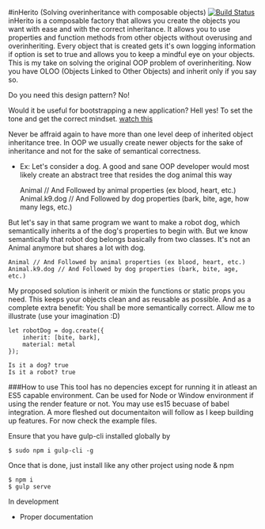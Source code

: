#inHerito (Solving overinheritance with composable objects) [![Build Status](https://travis-ci.org/Ositoozy/inherito.svg?branch=master)](https://travis-ci.org/Ositoozy/inherito)
inHerito is a composable factory that allows you create the objects you want with ease and with the correct inheritance. It allows you to use properties and function methods from other objects without overusing and overinheriting. Every object that is created gets it's own logging information if option is set to true and allows you to keep a mindful eye on your objects. This is my take on solving the original OOP problem of overinheriting.
Now you have OLOO (Objects Linked to Other Objects) and inherit only if you say so. 

Do you need this design pattern? No!

Would it be useful for bootstrapping a new application? Hell yes!
To set the tone and get the correct mindset. [watch this](https://www.youtube.com/watch?t=159&v=8pTEmbeENF4)

Never be affraid again to have more than one level deep of inherited object inheritance tree. In OOP we usually create newer objects for the sake of inheritance and not for the sake of
semantical correctness. 

- Ex: Let's consider a dog. A good and sane OOP developer would most likely create an abstract tree that resides the dog animal this way
	
	Animal // And Followed by animal properties (ex blood, heart, etc.)
	Animal.k9.dog // And Followed by dog properties (bark, bite, age, how many legs, etc.)
	
But let's say in that same program we want to make a robot dog, which semantically inherits a of the dog's properties to begin with. But we know semantically that robot dog belongs basically from two classes.
It's not an Animal anymore but shares a lot with dog. 	

	Animal // And Followed by animal properties (ex blood, heart, etc.)
	Animal.k9.dog // And Followed by dog properties (bark, bite, age, etc.)
	
My proposed solution is inherit or mixin the functions or static props you need. This keeps your objects clean and as reusable as possible. And as a complete extra benefit: You shall be more semantically correct.
Allow me to illustrate (use your imagination :D)

	let robotDog = dog.create({
		inherit: [bite, bark],
		material: metal
	});

	Is it a dog? true
	Is it a robot? true 

###How to use
This tool has no depencies except for running it in atleast an ES5 capable environment. Can be used for Node or Window environment if using the render feature or not. You may use es15 becuase of babel integration. 
A more fleshed out documentaiton will follow as I keep building up features. For now check the example files.

Ensure that you have gulp-cli installed globally by 
	
	$ sudo npm i gulp-cli -g
	
Once that is done, just install like any other project using node & npm

	$ npm i 
	$ gulp serve

In development
- Proper documentation